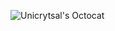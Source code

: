 ![Unicrytsal's Octocat](https://user-images.githubusercontent.com/49296585/55928053-de2dff80-5bdc-11e9-9d48-8cfd8c50ff4b.png)
